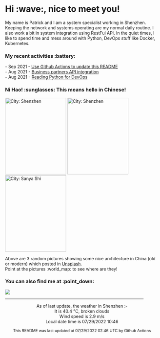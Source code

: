 <h1> Hi :wave:, nice to meet you! </h1>

<!-- <img align='right' src="https://media.giphy.com/media/3o6ZsWiPs8bx32YWyY/giphy.gif" width="300" /> -->

<p alight="left">My name is Patrick and I am a system specialist working in Shenzhen. Keeping the network and systems operating are my normal daily routine. I also work a bit in system integration using RestFul API. In the quiet times, I like to spend time and mess around with Python, DevOps stuff like Docker, Kubernetes.</p>
<h3>My recent activities :battery:</h3>
<!-- Activities start -->
- Sep 2021 - <a href='https://docs.github.com/en/actions' target='_blank'>Use Github Actions to update this README</a><br>
- Aug 2021 - <a href='#' target='_blank'>Business partners API integration</a><br>
- Aug 2021 - <a href='https://book.douban.com/subject/34787347/' target='_blank'>Reading Python for DevOps</a><br><!-- Activities end -->

<h3>Ni Hao! :sunglasses: This means hello in Chinese!</h3>
<!-- Picture start -->
<p><img width="200" height="250" src="https://images.unsplash.com/photo-1588312033731-127c0ad7e8b7?crop=entropy&cs=tinysrgb&fit=max&fm=jpg&ixid=MnwyNjYzMzV8MHwxfHJhbmRvbXx8fHx8fHx8fDE2NTkwNjI3NzY&ixlib=rb-1.2.1&q=80&w=200" title="City: Shenzhen" /> <img width="200" height="250" src="https://images.unsplash.com/photo-1560429210-bc7233d2e8ca?crop=entropy&cs=tinysrgb&fit=max&fm=jpg&ixid=MnwyNjYzMzV8MHwxfHJhbmRvbXx8fHx8fHx8fDE2NTkwNjI3NzY&ixlib=rb-1.2.1&q=80&w=200" title="City: Shenzhen" /> <img width="200" height="250" src="https://images.unsplash.com/photo-1559678158-4bbf3a63ccf7?crop=entropy&cs=tinysrgb&fit=max&fm=jpg&ixid=MnwyNjYzMzV8MHwxfHJhbmRvbXx8fHx8fHx8fDE2NTkwNjI3NzY&ixlib=rb-1.2.1&q=80&w=200" title="City: Sanya Shi" /> </p><!-- Picture end -->
<p>Above are 3 random pictures showing some nice architecture in China (old or modern) which posted in <a href='https://unsplash.com/' target='_blank'>Unsplash</a>.<br>Point at the pictures :world_map: to see where are they!</p>

<h3>You can also find me at :point_down:</h3>
<p><a href="https://www.linkedin.com/in/patrick-law" target="_blank"><img src="https://img.shields.io/badge/linkedin-%230077B5.svg?&style=for-the-badge&logo=linkedin&logoColor=white" /></a>
</P>
<hr size='8' width='90%'>

<!-- Weather start -->
<p align="center">As of last update, the weather in Shenzhen :- <br>
It is 40.4 &#8451;, broken clouds<br>
Wind speed is 2.9 m/s<br>
Local date time is 07/29/2022 10:46<br></p><!-- Weather end -->
<!-- Updatetime start -->
<p align="center" style="font-size:90%">This README was last updated at 07/29/2022 02:46 UTC by Github Actions</p><!-- Updatetime end -->

